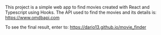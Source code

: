 This project is a simple web app to find movies created with React and Typescript using Hooks. The API used to find the movies and its details is: https://www.omdbapi.com

To see the final result, enter to: https://dario13.github.io/movie_finder
